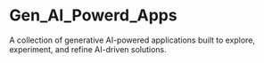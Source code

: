 # Gen_AI_Powerd_Apps
A collection of generative AI-powered applications built to explore, experiment, and refine AI-driven solutions.
